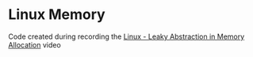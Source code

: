 # Linux Memory
Code created during recording the [Linux - Leaky Abstraction in Memory Allocation](https://youtu.be/g7N-NJW6ex0) video
